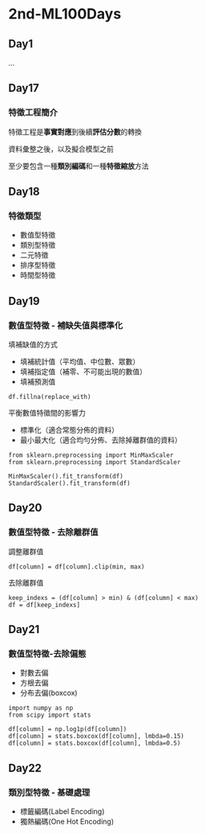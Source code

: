 # 2nd-ML100Days

## Day1
...
## Day17
### 特徵工程簡介

特徵工程是**事實對應**到後續**評估分數**的轉換

資料彙整之後，以及擬合模型之前

至少要包含⼀種**類別編碼**和一種**特徵縮放**方法

## Day18
### 特徵類型

* 數值型特徵
* 類別型特徵
* 二元特徵
* 排序型特徵
* 時間型特徵

## Day19
### 數值型特徵 - 補缺失值與標準化

填補缺值的方式

* 填補統計值（平均值、中位數、眾數）
* 填補指定值（補零、不可能出現的數值）
* 填補預測值
```
df.fillna(replace_with)
```

平衡數值特徵間的影響力
* 標準化（適合常態分佈的資料）
* 最小最大化（適合均勻分佈、去除掉離群值的資料）
```
from sklearn.preprocessing import MinMaxScaler
from sklearn.preprocessing import StandardScaler

MinMaxScaler().fit_transform(df)
StandardScaler().fit_transform(df)
```

## Day20
### 數值型特徵 - 去除離群值

調整離群值
```
df[column] = df[column].clip(min, max)
```
去除離群值
```
keep_indexs = (df[column] > min) & (df[column] < max)
df = df[keep_indexs]
```

## Day21
### 數值型特徵-去除偏態

* 對數去偏
* 方根去偏
* 分布去偏(boxcox)

```
import numpy as np
from scipy import stats

df[column] = np.log1p(df[column])
df[column] = stats.boxcox(df[column], lmbda=0.15)
df[column] = stats.boxcox(df[column], lmbda=0.5)
```

## Day22
### 類別型特徵 - 基礎處理

* 標籤編碼(Label Encoding)
* 獨熱編碼(One Hot Encoding)